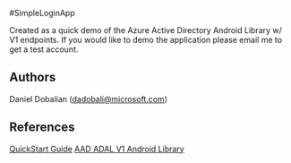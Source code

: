 #SimpleLoginApp

Created as a quick demo of the Azure Active Directory Android Library w/ V1 endpoints. If you would like to demo the application please email me to get a test account.

## Authors

Daniel Dobalian ([dadobali@microsoft.com](mailto:dadobali@microsoft.com))

## References

[QuickStart Guide](https://azure.microsoft.com/en-us/documentation/articles/active-directory-devquickstarts-android/)
[AAD ADAL V1 Android Library](https://github.com/AzureAD/azure-activedirectory-library-for-android)
